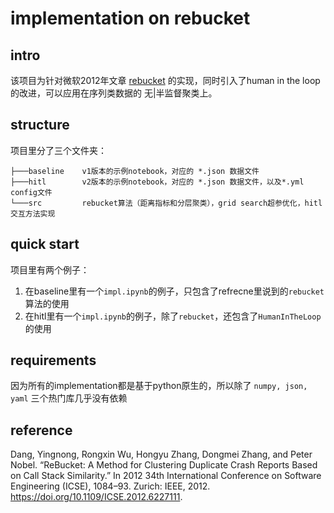 # implementation on rebucket

## intro

该项目为针对微软2012年文章 [rebucket](https://www.microsoft.com/en-us/research/wp-content/uploads/2016/07/rebucket-icse2012.pdf) 的实现，同时引入了human in the loop的改进，可以应用在序列类数据的 无|半监督聚类上。

## structure

项目里分了三个文件夹：

```
├───baseline    v1版本的示例notebook，对应的 *.json 数据文件
├───hitl        v2版本的示例notebook，对应的 *.json 数据文件，以及*.yml config文件
└───src         rebucket算法（距离指标和分层聚类），grid search超参优化，hitl交互方法实现
```

## quick start

项目里有两个例子：

1. 在baseline里有一个`impl.ipynb`的例子，只包含了refrecne里说到的`rebucket`算法的使用
2. 在hitl里有一个`impl.ipynb`的例子，除了`rebucket`，还包含了`HumanInTheLoop`的使用

## requirements

因为所有的implementation都是基于python原生的，所以除了 `numpy, json, yaml` 三个热门库几乎没有依赖


## reference

Dang, Yingnong, Rongxin Wu, Hongyu Zhang, Dongmei Zhang, and Peter Nobel. “ReBucket: A Method for Clustering Duplicate Crash Reports Based on Call Stack Similarity.” In 2012 34th International Conference on Software Engineering (ICSE), 1084–93. Zurich: IEEE, 2012. https://doi.org/10.1109/ICSE.2012.6227111.
